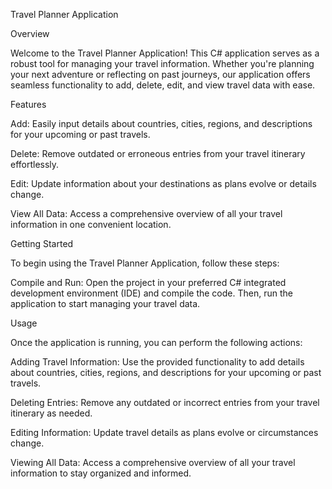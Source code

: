 Travel Planner Application

Overview

Welcome to the Travel Planner Application! This C# application serves as a robust tool for managing your travel information. Whether you're planning your next adventure or reflecting on past journeys, our application offers seamless functionality to add, delete, edit, and view travel data with ease.

Features

Add: Easily input details about countries, cities, regions, and descriptions for your upcoming or past travels.

Delete: Remove outdated or erroneous entries from your travel itinerary effortlessly.

Edit: Update information about your destinations as plans evolve or details change.

View All Data: Access a comprehensive overview of all your travel information in one convenient location.

Getting Started

To begin using the Travel Planner Application, follow these steps:

Compile and Run: Open the project in your preferred C# integrated development environment (IDE) and compile the code. Then, run the application to start managing your travel data.

Usage

Once the application is running, you can perform the following actions:

Adding Travel Information: Use the provided functionality to add details about countries, cities, regions, and descriptions for your upcoming or past travels.

Deleting Entries: Remove any outdated or incorrect entries from your travel itinerary as needed.

Editing Information: Update travel details as plans evolve or circumstances change.

Viewing All Data: Access a comprehensive overview of all your travel information to stay organized and informed.
